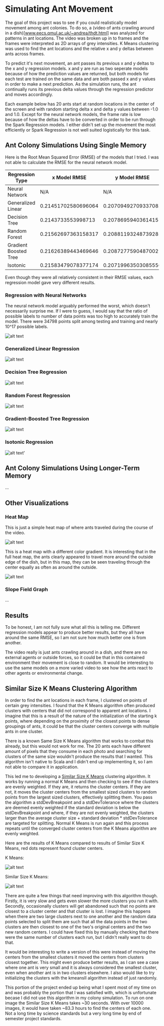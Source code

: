 # Simulating Ant Movement

The goal of this project was to see if you could realistically model movement among ant colonies. To do so, a (video of ants crawling around in a dish)[www.eecs.qmul.ac.uk/~andrea/thdt.html] was analyzed for patterns in ant locations. The video was broken up in to frames and the frames were interpreted as 2D arrays of grey intensities. K Means clustering was used to find the ant locations and the relative x and y deltas between ants across frames.

To predict it's next movement, an ant passes its previous x and y deltas to the x and y regression models. x and y are run as two seperate models because of how the prediction values are returned, but both models for each test are trained on the same data and are both passed x and y values in order to make a next prediction. As the simulation runs, the ant continually runs its previous delta values through the regression predictor and moves accordingly.

Each example below has 20 ants start at random locations in the center of the screen and with random starting delta x and delta y values between -1.0 and 1.0. Except for the neural network models, the frame rate is low because of how the deltas have to be converted in order to be run through the Spark Regression models. I either didn't set up the movement the most efficiently or Spark Regression is not well suited logistically for this task.

## Ant Colony Simulations Using Single Memory

Here is the Root Mean Squared Error (RMSE) of the models that I tried. I was not able to calculate the RMSE for the neural network model.

|   Regression Type	|   x Model RMSE	|   y Model RMSE	|
|---	|---	|---	|
|   Neural Network	|   N/A	|   N/A	|
|   Generalized Linear	|   0.21451702580696064	|   0.20709492709337082	|
|   Decision Tree	|   0.2143733553998713	|   0.2078695940361415	|
|   Random Forest	|   0.21562697363158317	|   0.20881193248739285	|
|   Gradient Boosted Tree	|   0.21626389443469646	|   0.2087277590487002	|
|  Isotonic 	|   0.21583479078377174	|   0.20719963503085556	|

Even though they were all relatively consistent in their RMSE values, each regression model gave very different results.

### Regression with Neural Networks

The neural network model arguably performed the worst, which doesn't necessarily surprise me. If I were to guess, I would say that the ratio of possible labels to number of data points was too high to accurately train the model. There were 34798 points split among testing and training and nearly 10^17 possible labels.

![alt text](images/neuralnetwork.gif "Regression with Neural Networks")

### Generalized Linear Regression

![alt text](images/linearregression.gif "Generalized Linear Regression")

### Decision Tree Regression

![alt text](images/decisiontree.gif "Decision Tree Regression")

### Random Forest Regression

![alt text](images/randomforest.gif "Random Forest Regression")

### Gradient-Boosted Tree Regression

![alt text](images/gbt.gif "Gradient-Boosted Tree Regression")

### Isotonic Regression

![alt text](images/isotonic.gif "Isotonic Regression")'

## Ant Colony Simulations Using Longer-Term Memory

...

## Other Visualizations

### Heat Map

This is just a simple heat map of where ants traveled during the course of the video.

![alt text](images/heatmap.png "Heat Map")

This is a heat map with a different color gradient. It is interesting that in the full heat map, the ants clearly appeared to travel more around the outside edge of the dish, but in this map, they can be seen traveling through the center equally as often as around the outside.

![alt text](images/heatmap_2.png "Heat Map 2")

### Slope Field Graph

...

## Results

To be honest, I am not fully sure what all this is telling me. Different regression models appear to produce better results, but they all have around the same RMSE, so I am not sure how much better one is from another.

The video really is just ants crawling around in a dish, and there are no external agents or outside forces, so it could be that in this contained environment their movement is close to random. It would be interesting to use the same models on a more varied video to see how the ants react to other agents or environmental change.

## Similar Size K Means Clustering Algorithm

In order to find the ant locations in each frame, I clustered on points of certain grey intensities. I found that the K Means algorithm often produced clusters with centers that did not correspond to apparent ant locations. I imagine that this is a result of the nature of the initialization of the starting k points, where depending on the proximity of the closest points to dense groupings of ants, it could be that the cluster centers converge with multiple ants in one cluster.

There is a known Same Size K Means algorithm that works to combat this already, but this would not work for me. The 20 ants each have different amount of pixels that they consume in each photo and searching for clusters of the same size wouldn't produce the results that I wanted. This algorithm isn't native to Scala and I didn't end up implementing it, so I am not able to compare it in application.

This led me to developing a [Similar Size K Means](https://github.com/eherbert/SimulatingAntMovement/blob/master/src/main/scala/utility/SimilarSizeKMeans.scala) clustering algorithm. It works by running a normal K Means and then checking to see if the clusters are evenly weighted. If they are, it returns the cluster centers. If they are not, it moves the cluster centers from the smallest sized clusters to random points from the largest sized clusters, effectively splitting them. You pass the algorithm a stdDevBreakpoint and a stdDevTolerance where the clusters are deemed evenly weighted if the standard deviation is below the stdDevBreakpoint and where, if they are not evenly weighted, the clusters larger than the average cluster size + standard deviation * stdDevTolerance are targeted for splitting. Normal K Means is run again and this process repeats until the converged cluster centers from the K Means algorithm are evenly weighted.

Here are the results of K Means compared to results of Similar Size K Means, red dots represent found cluster centers.

K Means:

![alt text](images/kmeans.png "K Means Results")

Similar Size K Means:

![alt text](images/similarsizekmeans.png "Similar Size K Means Results")

There are quite a few things that need improving with this algorithm though. Firstly, it is very slow and gets even slower the more clusters you run it with. Secondly, occasionally clusters will get abandoned such that no points are closest to a cluster center and that cluster is lost. I imagine this happens when there are two large clusters next to one another and the random data points selected to split them are such that all the data points in the two clusters are then closest to one of the two's original centers and the two new random centers. I could have fixed this by manually checking that there were the same number of clusters each run, but I didn't really want to do that.

It would be interesting to write a version of this were instead of moving the centers from the smallest clusters it moved the centers from clusters closest together. This might even produce better results, as I can see a case where one ant is very small and it is always considered the smallest cluster, even when another ant is in two clusters elsewhere. I also would like to try initializing the clusters with the kmeansII algorithm instead of just randomly.

This portion of the project ended up being what I spent most of my time on and was probably the portion that I was satisfied with, which is unfortunate becase I did not use this algorithm in my colony simulation. To run on one image the Similar Size K Means takes ~30 seconds. With over 10000 images, it would have taken ~83.3 hours to find the centers of each one. Not a long time by science standards but a very long time by end of semester project standards.